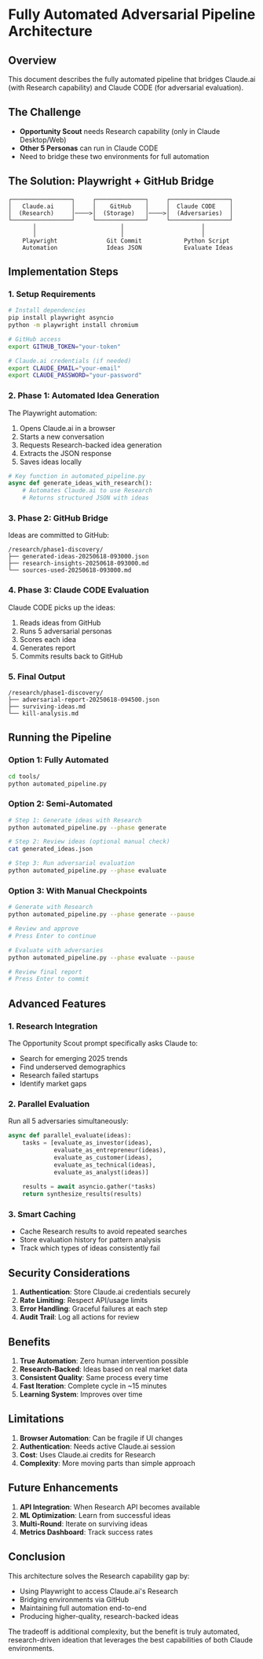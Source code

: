 # Fully Automated Adversarial Pipeline Architecture

## Overview

This document describes the fully automated pipeline that bridges Claude.ai (with Research capability) and Claude CODE (for adversarial evaluation).

## The Challenge

- **Opportunity Scout** needs Research capability (only in Claude Desktop/Web)
- **Other 5 Personas** can run in Claude CODE
- Need to bridge these two environments for full automation

## The Solution: Playwright + GitHub Bridge

```
┌─────────────────┐     ┌──────────────┐     ┌─────────────────┐
│   Claude.ai     │     │    GitHub    │     │  Claude CODE    │
│  (Research)     │────>│  (Storage)   │────>│  (Adversaries)  │
└─────────────────┘     └──────────────┘     └─────────────────┘
       │                        │                      │
       │                        │                      │
    Playwright              Git Commit            Python Script
    Automation              Ideas JSON            Evaluate Ideas
```

## Implementation Steps

### 1. Setup Requirements

```bash
# Install dependencies
pip install playwright asyncio
python -m playwright install chromium

# GitHub access
export GITHUB_TOKEN="your-token"

# Claude.ai credentials (if needed)
export CLAUDE_EMAIL="your-email"
export CLAUDE_PASSWORD="your-password"
```

### 2. Phase 1: Automated Idea Generation

The Playwright automation:
1. Opens Claude.ai in a browser
2. Starts a new conversation
3. Requests Research-backed idea generation
4. Extracts the JSON response
5. Saves ideas locally

```python
# Key function in automated_pipeline.py
async def generate_ideas_with_research():
    # Automates Claude.ai to use Research
    # Returns structured JSON with ideas
```

### 3. Phase 2: GitHub Bridge

Ideas are committed to GitHub:
```
/research/phase1-discovery/
├── generated-ideas-20250618-093000.json
├── research-insights-20250618-093000.md
└── sources-used-20250618-093000.md
```

### 4. Phase 3: Claude CODE Evaluation

Claude CODE picks up the ideas:
1. Reads ideas from GitHub
2. Runs 5 adversarial personas
3. Scores each idea
4. Generates report
5. Commits results back to GitHub

### 5. Final Output

```
/research/phase1-discovery/
├── adversarial-report-20250618-094500.json
├── surviving-ideas.md
└── kill-analysis.md
```

## Running the Pipeline

### Option 1: Fully Automated
```bash
cd tools/
python automated_pipeline.py
```

### Option 2: Semi-Automated
```bash
# Step 1: Generate ideas with Research
python automated_pipeline.py --phase generate

# Step 2: Review ideas (optional manual check)
cat generated_ideas.json

# Step 3: Run adversarial evaluation
python automated_pipeline.py --phase evaluate
```

### Option 3: With Manual Checkpoints
```bash
# Generate with Research
python automated_pipeline.py --phase generate --pause

# Review and approve
# Press Enter to continue

# Evaluate with adversaries
python automated_pipeline.py --phase evaluate --pause

# Review final report
# Press Enter to commit
```

## Advanced Features

### 1. Research Integration
The Opportunity Scout prompt specifically asks Claude to:
- Search for emerging 2025 trends
- Find underserved demographics
- Research failed startups
- Identify market gaps

### 2. Parallel Evaluation
Run all 5 adversaries simultaneously:
```python
async def parallel_evaluate(ideas):
    tasks = [evaluate_as_investor(ideas),
             evaluate_as_entrepreneur(ideas),
             evaluate_as_customer(ideas),
             evaluate_as_technical(ideas),
             evaluate_as_analyst(ideas)]
    
    results = await asyncio.gather(*tasks)
    return synthesize_results(results)
```

### 3. Smart Caching
- Cache Research results to avoid repeated searches
- Store evaluation history for pattern analysis
- Track which types of ideas consistently fail

## Security Considerations

1. **Authentication**: Store Claude.ai credentials securely
2. **Rate Limiting**: Respect API/usage limits
3. **Error Handling**: Graceful failures at each step
4. **Audit Trail**: Log all actions for review

## Benefits

1. **True Automation**: Zero human intervention possible
2. **Research-Backed**: Ideas based on real market data
3. **Consistent Quality**: Same process every time
4. **Fast Iteration**: Complete cycle in ~15 minutes
5. **Learning System**: Improves over time

## Limitations

1. **Browser Automation**: Can be fragile if UI changes
2. **Authentication**: Needs active Claude.ai session
3. **Cost**: Uses Claude.ai credits for Research
4. **Complexity**: More moving parts than simple approach

## Future Enhancements

1. **API Integration**: When Research API becomes available
2. **ML Optimization**: Learn from successful ideas
3. **Multi-Round**: Iterate on surviving ideas
4. **Metrics Dashboard**: Track success rates

## Conclusion

This architecture solves the Research capability gap by:
- Using Playwright to access Claude.ai's Research
- Bridging environments via GitHub
- Maintaining full automation end-to-end
- Producing higher-quality, research-backed ideas

The tradeoff is additional complexity, but the benefit is truly automated, research-driven ideation that leverages the best capabilities of both Claude environments.

